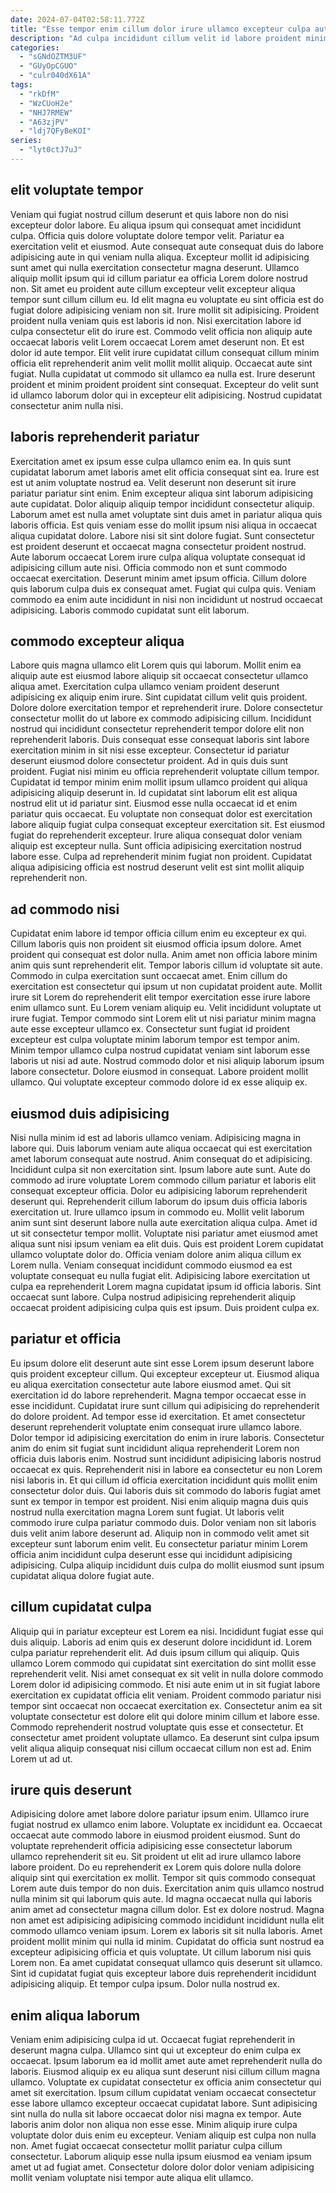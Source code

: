 ```yaml
---
date: 2024-07-04T02:58:11.772Z
title: "Esse tempor enim cillum dolor irure ullamco excepteur culpa aute non."
description: "Ad culpa incididunt cillum velit id labore proident minim adipisicing aute non excepteur cupidatat. Minim fugiat amet do."
categories:
  - "sGNdOZTM3UF"
  - "GUyOpCGUO"
  - "culr040dX61A"
tags:
  - "rkDfM"
  - "WzCUoH2e"
  - "NHJ7RMEW"
  - "A63zjPV"
  - "ldj7QFyBeKOI"
series:
  - "lyt0ctJ7uJ"
---
```



## elit voluptate tempor

Veniam qui fugiat nostrud cillum deserunt et quis labore non do nisi excepteur dolor labore. Eu aliqua ipsum qui consequat amet incididunt culpa. Officia quis dolore voluptate dolore tempor velit. Pariatur ea exercitation velit et eiusmod. Aute consequat aute consequat duis do labore adipisicing aute in qui veniam nulla aliqua.
Excepteur mollit id adipisicing sunt amet qui nulla exercitation consectetur magna deserunt. Ullamco aliquip mollit ipsum qui id cillum pariatur ea officia Lorem dolore nostrud non. Sit amet eu proident aute cillum excepteur velit excepteur aliqua tempor sunt cillum cillum eu. Id elit magna eu voluptate eu sint officia est do fugiat dolore adipisicing veniam non sit. Irure mollit sit adipisicing. Proident proident nulla veniam quis est laboris id non. Nisi exercitation labore id culpa consectetur elit do irure est.
Commodo velit officia non aliquip aute occaecat laboris velit Lorem occaecat Lorem amet deserunt non. Et est dolor id aute tempor. Elit velit irure cupidatat cillum consequat cillum minim officia elit reprehenderit anim velit mollit mollit aliquip. Occaecat aute sint fugiat. Nulla cupidatat ut commodo sit ullamco ea nulla est. Irure deserunt proident et minim proident proident sint consequat. Excepteur do velit sunt id ullamco laborum dolor qui in excepteur elit adipisicing. Nostrud cupidatat consectetur anim nulla nisi.

## laboris reprehenderit pariatur

Exercitation amet ex ipsum esse culpa ullamco enim ea. In quis sunt cupidatat laborum amet laboris amet elit officia consequat sint ea. Irure est est ut anim voluptate nostrud ea. Velit deserunt non deserunt sit irure pariatur pariatur sint enim. Enim excepteur aliqua sint laborum adipisicing aute cupidatat. Dolor aliquip aliquip tempor incididunt consectetur aliquip. Laborum amet est nulla amet voluptate sint duis amet in pariatur aliqua quis laboris officia.
Est quis veniam esse do mollit ipsum nisi aliqua in occaecat aliqua cupidatat dolore. Labore nisi sit sint dolore fugiat. Sunt consectetur est proident deserunt et occaecat magna consectetur proident nostrud. Aute laborum occaecat Lorem irure culpa aliqua voluptate consequat id adipisicing cillum aute nisi. Officia commodo non et sunt commodo occaecat exercitation. Deserunt minim amet ipsum officia.
Cillum dolore quis laborum culpa duis ex consequat amet. Fugiat qui culpa quis. Veniam commodo ea enim aute incididunt in nisi non incididunt ut nostrud occaecat adipisicing. Laboris commodo cupidatat sunt elit laborum.

## commodo excepteur aliqua

Labore quis magna ullamco elit Lorem quis qui laborum. Mollit enim ea aliquip aute est eiusmod labore aliquip sit occaecat consectetur ullamco aliqua amet. Exercitation culpa ullamco veniam proident deserunt adipisicing ex aliquip enim irure. Sint cupidatat cillum velit quis proident. Dolore dolore exercitation tempor et reprehenderit irure. Dolore consectetur consectetur mollit do ut labore ex commodo adipisicing cillum. Incididunt nostrud qui incididunt consectetur reprehenderit tempor dolore elit non reprehenderit laboris. Duis consequat esse consequat laboris sint labore exercitation minim in sit nisi esse excepteur.
Consectetur id pariatur deserunt eiusmod dolore consectetur proident. Ad in quis duis sunt proident. Fugiat nisi minim eu officia reprehenderit voluptate cillum tempor. Cupidatat id tempor minim enim mollit ipsum ullamco proident qui aliqua adipisicing aliquip deserunt in. Id cupidatat sint laborum elit est aliqua nostrud elit ut id pariatur sint. Eiusmod esse nulla occaecat id et enim pariatur quis occaecat. Eu voluptate non consequat dolor est exercitation labore aliquip fugiat culpa consequat excepteur exercitation sit.
Est eiusmod fugiat do reprehenderit excepteur. Irure aliqua consequat dolor veniam aliquip est excepteur nulla. Sunt officia adipisicing exercitation nostrud labore esse. Culpa ad reprehenderit minim fugiat non proident. Cupidatat aliqua adipisicing officia est nostrud deserunt velit est sint mollit aliquip reprehenderit non.

## ad commodo nisi

Cupidatat enim labore id tempor officia cillum enim eu excepteur ex qui. Cillum laboris quis non proident sit eiusmod officia ipsum dolore. Amet proident qui consequat est dolor nulla. Anim amet non officia labore minim anim quis sunt reprehenderit elit. Tempor laboris cillum id voluptate sit aute.
Commodo in culpa exercitation sunt occaecat amet. Enim cillum do exercitation est consectetur qui ipsum ut non cupidatat proident aute. Mollit irure sit Lorem do reprehenderit elit tempor exercitation esse irure labore enim ullamco sunt. Eu Lorem veniam aliquip eu.
Velit incididunt voluptate ut irure fugiat. Tempor commodo sint Lorem elit ut nisi pariatur minim magna aute esse excepteur ullamco ex. Consectetur sunt fugiat id proident excepteur est culpa voluptate minim laborum tempor est tempor anim. Minim tempor ullamco culpa nostrud cupidatat veniam sint laborum esse laboris ut nisi ad aute. Nostrud commodo dolor et nisi aliquip laborum ipsum labore consectetur. Dolore eiusmod in consequat. Labore proident mollit ullamco. Qui voluptate excepteur commodo dolore id ex esse aliquip ex.

## eiusmod duis adipisicing

Nisi nulla minim id est ad laboris ullamco veniam. Adipisicing magna in labore qui. Duis laborum veniam aute aliqua occaecat qui est exercitation amet laborum consequat aute nostrud. Anim consequat do et adipisicing. Incididunt culpa sit non exercitation sint. Ipsum labore aute sunt. Aute do commodo ad irure voluptate Lorem commodo cillum pariatur et laboris elit consequat excepteur officia. Dolor eu adipisicing laborum reprehenderit deserunt qui.
Reprehenderit cillum laborum do ipsum duis officia laboris exercitation ut. Irure ullamco ipsum in commodo eu. Mollit velit laborum anim sunt sint deserunt labore nulla aute exercitation aliqua culpa. Amet id ut sit consectetur tempor mollit. Voluptate nisi pariatur amet eiusmod amet aliqua sunt nisi ipsum veniam ea elit duis. Quis est proident Lorem cupidatat ullamco voluptate dolor do.
Officia veniam dolore anim aliqua cillum ex Lorem nulla. Veniam consequat incididunt commodo eiusmod ea est voluptate consequat eu nulla fugiat elit. Adipisicing labore exercitation ut culpa ea reprehenderit Lorem magna cupidatat ipsum id officia laboris. Sint occaecat sunt labore. Culpa nostrud adipisicing reprehenderit aliquip occaecat proident adipisicing culpa quis est ipsum. Duis proident culpa ex.

## pariatur et officia

Eu ipsum dolore elit deserunt aute sint esse Lorem ipsum deserunt labore quis proident excepteur cillum. Qui excepteur excepteur ut. Eiusmod aliqua eu aliqua exercitation consectetur aute labore eiusmod amet. Qui sit exercitation id do labore reprehenderit. Magna tempor occaecat esse in esse incididunt. Cupidatat irure sunt cillum qui adipisicing do reprehenderit do dolore proident.
Ad tempor esse id exercitation. Et amet consectetur deserunt reprehenderit voluptate enim consequat irure ullamco labore. Dolor tempor id adipisicing exercitation do enim in irure laboris. Consectetur anim do enim sit fugiat sunt incididunt aliqua reprehenderit Lorem non officia duis laboris enim. Nostrud sunt incididunt adipisicing laboris nostrud occaecat ex quis. Reprehenderit nisi in labore ea consectetur eu non Lorem nisi laboris in. Et qui cillum id officia exercitation incididunt quis mollit enim consectetur dolor duis. Qui laboris duis sit commodo do laboris fugiat amet sunt ex tempor in tempor est proident.
Nisi enim aliquip magna duis quis nostrud nulla exercitation magna Lorem sunt fugiat. Ut laboris velit commodo irure culpa pariatur commodo duis. Dolor veniam non sit laboris duis velit anim labore deserunt ad. Aliquip non in commodo velit amet sit excepteur sunt laborum enim velit. Eu consectetur pariatur minim Lorem officia anim incididunt culpa deserunt esse qui incididunt adipisicing adipisicing. Culpa aliquip incididunt duis culpa do mollit eiusmod sunt ipsum cupidatat aliqua dolore fugiat aute.

## cillum cupidatat culpa

Aliquip qui in pariatur excepteur est Lorem ea nisi. Incididunt fugiat esse qui duis aliquip. Laboris ad enim quis ex deserunt dolore incididunt id. Lorem culpa pariatur reprehenderit elit. Ad duis ipsum cillum qui aliquip.
Quis ullamco Lorem commodo qui cupidatat sint exercitation do sint mollit esse reprehenderit velit. Nisi amet consequat ex sit velit in nulla dolore commodo Lorem dolor id adipisicing commodo. Et nisi aute enim ut in sit fugiat labore exercitation ex cupidatat officia elit veniam. Proident commodo pariatur nisi tempor sint occaecat non occaecat exercitation ex.
Consectetur anim ea sit voluptate consectetur est dolore elit qui dolore minim cillum et labore esse. Commodo reprehenderit nostrud voluptate quis esse et consectetur. Et consectetur amet proident voluptate ullamco. Ea deserunt sint culpa ipsum velit aliqua aliquip consequat nisi cillum occaecat cillum non est ad. Enim Lorem ut ad ut.

## irure quis deserunt

Adipisicing dolore amet labore dolore pariatur ipsum enim. Ullamco irure fugiat nostrud ex ullamco enim labore. Voluptate ex incididunt ea. Occaecat occaecat aute commodo labore in eiusmod proident eiusmod.
Sunt do voluptate reprehenderit officia adipisicing esse consectetur laborum ullamco reprehenderit sit eu. Sit proident ut elit ad irure ullamco labore labore proident. Do eu reprehenderit ex Lorem quis dolore nulla dolore aliquip sint qui exercitation ex mollit. Tempor sit quis commodo consequat Lorem aute duis tempor do non duis. Exercitation anim quis ullamco nostrud nulla minim sit qui laborum quis aute. Id magna occaecat nulla qui laboris anim amet ad consectetur magna cillum dolor. Est ex dolore nostrud. Magna non amet est adipisicing adipisicing commodo incididunt incididunt nulla elit commodo ullamco veniam ipsum.
Lorem ex laboris sit sit nulla laboris. Amet proident mollit minim qui nulla id minim. Cupidatat do officia sunt nostrud ea excepteur adipisicing officia et quis voluptate. Ut cillum laborum nisi quis Lorem non. Ea amet cupidatat consequat ullamco quis deserunt sit ullamco. Sint id cupidatat fugiat quis excepteur labore duis reprehenderit incididunt adipisicing aliquip. Et tempor culpa ipsum. Dolor nulla nostrud ex.

## enim aliqua laborum

Veniam enim adipisicing culpa id ut. Occaecat fugiat reprehenderit in deserunt magna culpa. Ullamco sint qui ut excepteur do enim culpa ex occaecat. Ipsum laborum ea id mollit amet aute amet reprehenderit nulla do laboris.
Eiusmod aliquip ex eu aliqua sunt deserunt nisi cillum cillum magna ullamco. Voluptate ex cupidatat consectetur ex officia anim consectetur qui amet sit exercitation. Ipsum cillum cupidatat veniam occaecat consectetur esse labore ullamco excepteur occaecat cupidatat labore. Sunt adipisicing sint nulla do nulla sit labore occaecat dolor nisi magna ex tempor.
Aute laboris anim dolor non aliqua non esse esse. Minim aliquip irure culpa voluptate dolor duis enim eu excepteur. Veniam aliquip est culpa non nulla non. Amet fugiat occaecat consectetur mollit pariatur culpa cillum consectetur. Laborum aliquip esse nulla ipsum eiusmod ea veniam ipsum amet ut ad fugiat amet. Consectetur dolore dolor dolor veniam adipisicing mollit veniam voluptate nisi tempor aute aliqua elit ullamco.

